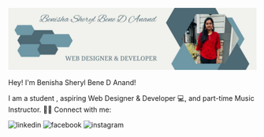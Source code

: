 ![Profile Banner](https://github.com/anandsheryl/Images-profile/blob/main/Neutral%20Modern%20Web%20Developer%20LinkedIn%20Banner%20(1).jpg?raw=true)

Hey! I'm Benisha Sheryl Bene D Anand!

I am a student , aspiring Web Designer & Developer 💻, and part-time Music Instructor. 🎵🎹 
Connect with me:

![linkedin](https://img.shields.io/badge/LinkedIn-0A66C2?style=for-the-badge&logo=LinkedIn&logoColor=white)   ![facebook](https://img.shields.io/badge/Facebook-0866FF?style=for-the-badge&logo=Facebook&logoColor=white)   ![instagram](https://img.shields.io/badge/Instagram-E4405F?style=for-the-badge&logo=Instagram&logoColor=white)

<!--
**anandsheryl/anandsheryl** is a ✨ _special_ ✨ repository because its `README.md` (this file) appears on your GitHub profile.

Here are some ideas to get you started:

- 🔭 I’m currently working on ...
- 🌱 I’m currently learning ...
- 👯 I’m looking to collaborate on ...
- 🤔 I’m looking for help with ...
- 💬 Ask me about ...
- 📫 How to reach me: ...
- 😄 Pronouns: ...
- ⚡ Fun fact: ...
-->
